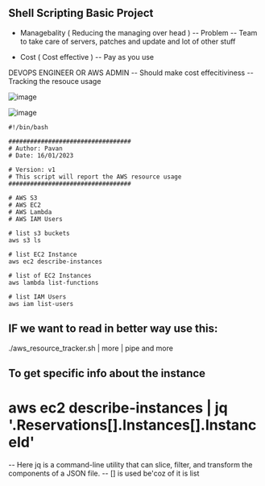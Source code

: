 Shell Scripting Basic Project
--

* Managebality ( Reducing the managing over head )
-- Problem -- Team to take care of servers, patches and update and lot of other stuff

* Cost ( Cost effective )
-- Pay as you use

DEVOPS ENGINEER OR AWS ADMIN
-- Should make cost effecitiviness
-- Tracking the resouce usage

![image](https://github.com/pavankumar0077/Complete-DevOps/assets/40380941/0666856d-a14e-44cf-9320-8da359433a55)

![image](https://github.com/pavankumar0077/Complete-DevOps/assets/40380941/17e00c07-5f1c-4c1f-be1d-fb8dae2000ec)

```
#!/bin/bash

##################################
# Author: Pavan
# Date: 16/01/2023

# Version: v1
# This script will report the AWS resource usage
##################################

# AWS S3
# AWS EC2
# AWS Lambda
# AWS IAM Users

# list s3 buckets
aws s3 ls

# list EC2 Instance
aws ec2 describe-instances

# list of EC2 Instances
aws lambda list-functions

# list IAM Users
aws iam list-users
```

IF we want to read in better way use this:
----------------------------------------------
./aws_resource_tracker.sh | more | pipe and more


To get specific info about the instance
---------------------------------------------
aws ec2 describe-instances | jq '.Reservations[].Instances[].InstanceId'
====
-- Here  jq is a command-line utility that can slice, filter, and transform the components of a JSON file.
-- [] is used be'coz of it is list









